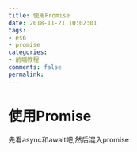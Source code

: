 ```yaml
---
title: 使用Promise
date: 2018-11-21 10:02:01
tags:
- es6
- promise
categories:
- 前端教程
comments: false
permalink:
---
```


# 使用Promise

先看async和await吧,然后混入promise